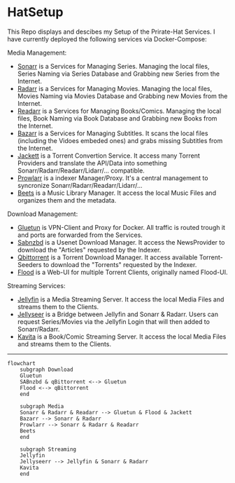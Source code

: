 # HatSetup

This Repo displays and descibes my Setup of the Prirate-Hat Services.
I have currently deployed the following services via Docker-Compose:

Media Management:
- [Sonarr](media/sonarr.md) is a Services for Managing Series. Managing the local files, Series Naming via Series Database and Grabbing new Series from the Internet.
- [Radarr](media/radarr.md) is a Services for Managing Movies. Managing the local files, Movies Naming via Movies Database and Grabbing new Movies from the Internet.
- [Readarr](media/readarr.md) is a Services for Managing Books/Comics. Managing the local files, Book Naming via Book Database and Grabbing new Books from the Internet.
- [Bazarr](media/bazarr.md) is a Services for Managing Subtitles. It scans the local files (including the Vidoes embeded ones) and grabs missing Subtitles from the Internet.
- [Jackett](media/jackett.md) is a Torrent Convertion Service. It access many Torrent Providers and translate the API/Data into something Sonarr/Radarr/Readarr/Lidarr/... compatible.
- [Prowlarr](media/prowlarr.md) is a indexer Manager/Proxy. It's a central management to syncronize Sonarr/Radarr/Readarr/Lidarr/...
- [Beets](media/beets.md) is a Music Library Manager. It access the local Music Files and organizes them and the metadata.

Download Management:
- [Gluetun](download/gluetun.md) is VPN-Client and Proxy for Docker. All traffic is routed trough it and ports are forwarded from the Services.
- [Sabnzbd](download/sabnzbd.md) is a Usenet Download Manager. It access the NewsProvider to download the "Articles" requested by the Indexer.
- [Qbittorrent](download/qbittorrent.md#qbittorrent) is a Torrent Download Manager. It access available Torrent-Seeders to download the "Torrents" requested by the Indexer.
- [Flood](download/qbittorrent.md#flood) is a Web-UI for multiple Torrent Clients, originally named Flood-UI.

Streaming Services:
- [Jellyfin](streaming/jellyfin.md) is a Media Streaming Server. It access the local Media Files and streams them to the Clients.
- [Jellyseer](streaming/jellyseer.md) is a Bridge between Jellyfin and Sonarr & Radarr. Users can request Series/Movies via the Jellyfin Login that will then added to Sonarr/Radarr.
- [Kavita](streaming/kavita.md) is a Book/Comic Streaming Server. It access the local Media Files and streams them to the Clients.

---

```mermaid
flowchart
    subgraph Download
    Gluetun
    SABnzbd & qBittorrent <--> Gluetun
    Flood <--> qBittorrent
    end

    subgraph Media
    Sonarr & Radarr & Readarr --> Gluetun & Flood & Jackett
    Bazarr --> Sonarr & Radarr
    Prowlarr --> Sonarr & Radarr & Readarr
    Beets
    end

    subgraph Streaming
    Jellyfin
    Jellyseerr --> Jellyfin & Sonarr & Radarr
    Kavita
    end
```